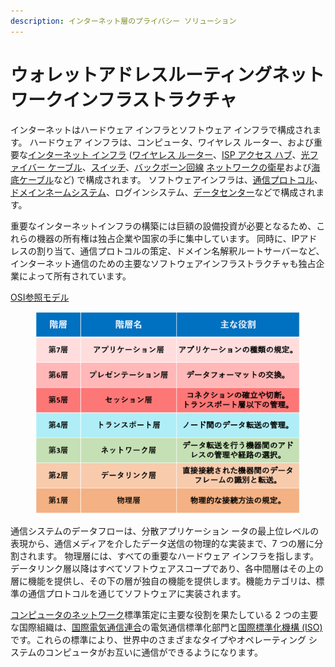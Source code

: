 ```yaml
---
description: インターネット層のプライバシー ソリューション
---
```


# ウォレットアドレスルーティングネットワークインフラストラクチャ

インターネットはハードウェア インフラとソフトウェア インフラで構成されます。 ハードウェア インフラは、コンピュータ、ワイヤレス ルーター、および重要な[インターネット インフラ](https://www.ieice.org/\~cs-edit/magazine/ieice/spsec/Bplus9\_sp.pdf) ([ワイヤレス ルーター](https://www.gate02.ne.jp/media/it/column\_44/)、[ISP アクセス ハブ](https://www.pken.com/school/materials/pdf/kadai\_h\_02.pdf)、[光ファイバー ケーブル](https://ja.wikipedia.org/wiki/%E5%85%89%E3%82%B1%E3%83%BC%E3%83%96%E3%83%AB)、[スイッチ](https://medium-company.com/%E3%83%8F%E3%83%96-%E3%83%AA%E3%83%94%E3%83%BC%E3%82%BF-%E3%83%96%E3%83%AA%E3%83%83%E3%82%B8-%E3%82%B9%E3%82%A4%E3%83%83%E3%83%81%E3%81%AE%E9%81%95%E3%81%84/)、[バックボーン回線](https://www.idcf.jp/words/backbone.html) [ネットワークの衛星](https://xtech.nikkei.com/atcl/nxt/mag/nnw/18/091900032/061700046/)および[海底ケーブル](https://www.nikkei.com/topics/22A00457)など) で構成されます。 ソフトウェアインフラは、[通信プロトコル](https://ja.wikipedia.org/wiki/Internet\_Protocol)、[ドメインネームシステム](https://ja.wikipedia.org/wiki/Domain\_Name\_System)、ログインシステム、[データセンター](https://ja.wikipedia.org/wiki/%E3%83%87%E3%83%BC%E3%82%BF%E3%82%BB%E3%83%B3%E3%82%BF%E3%83%BC)などで構成されます。

重要なインターネットインフラの構築には巨額の設備投資が必要となるため、これらの機器の所有権は独占企業や国家の手に集中しています。 同時に、IPアドレスの割り当て、通信プロトコルの策定、ドメイン名解釈ルートサーバーなど、インターネット通信のための主要なソフトウェアインフラストラクチャも独占企業によって所有されています。

[OSI参照モデル](https://ja.wikipedia.org/wiki/OSI%E5%8F%82%E7%85%A7%E3%83%A2%E3%83%87%E3%83%AB)

<figure><img src="../../.gitbook/assets/image (1).png" alt=""><figcaption></figcaption></figure>

通信システムのデータフローは、分散アプリケーション ータの最上位レベルの表現から、通信メディアを介したデータ送信の物理的な実装まで、7 つの層に分割されます。 物理層には、すべての重要なハードウェア インフラを指します。 データリンク層以降はすべてソフトウェアスコープであり、各中間層はその上の層に機能を提供し、その下の層が独自の機能を提供します。機能カテゴリは、標準の通信プロトコルを通じてソフトウェアに実装されます。

[コンピュータのネットワーク](https://ja.wikipedia.org/wiki/%E3%82%B3%E3%83%B3%E3%83%94%E3%83%A5%E3%83%BC%E3%82%BF%E3%83%8D%E3%83%83%E3%83%88%E3%83%AF%E3%83%BC%E3%82%AF)標準策定に主要な役割を果たしている 2 つの主要な国際組織は、[国際電気通信連合](https://ja.wikipedia.org/wiki/%E5%9B%BD%E9%9A%9B%E9%9B%BB%E6%B0%97%E9%80%9A%E4%BF%A1%E9%80%A3%E5%90%88%E9%9B%BB%E6%B0%97%E9%80%9A%E4%BF%A1%E6%A8%99%E6%BA%96%E5%8C%96%E9%83%A8%E9%96%80)の電気通信標準化部門と[国際標準化機構 (ISO) ](https://ja.wikipedia.org/wiki/%E5%9B%BD%E9%9A%9B%E6%A8%99%E6%BA%96%E5%8C%96%E6%A9%9F%E6%A7%8B)です。これらの標準により、世界中のさまざまなタイプやオペレーティング システムのコンピュータがお互いに通信ができるようになります。
